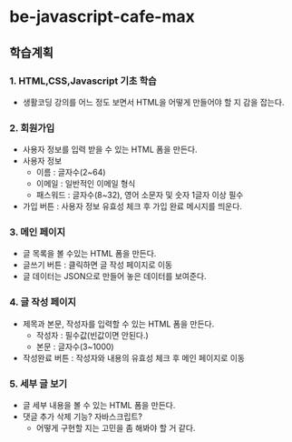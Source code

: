 # be-javascript-cafe-max

## 학습계획

### 1. HTML,CSS,Javascript 기초 학습
- 생활코딩 강의를 어느 정도 보면서 HTML을 어떻게 만들어야 할 지 감을 잡는다.

### 2. 회원가입
- 사용자 정보를 입력 받을 수 있는 HTML 폼을 만든다.
- 사용자 정보
    - 이름 : 글자수(2~64)
    - 이메일 : 일반적인 이메일 형식
    - 패스워드 : 글자수(8~32), 영어 소문자 및 숫자 1글자 이상 필수
- 가입 버튼 : 사용자 정보 유효성 체크 후 가입 완료 메시지를 띄운다.

### 3. 메인 페이지
- 글 목록을 볼 수있는 HTML 폼을 만든다.
- 글쓰기 버튼 : 클릭하면 글 작성 페이지로 이동
- 글 데이터는 JSON으로 만들어 놓은 데이터를 보여준다.

### 4. 글 작성 페이지
- 제목과 본문, 작성자를 입력할 수 있는 HTML 폼을 만든다.
    - 작성자 : 필수값(빈값이면 안된다.)
    - 본문 : 글자수(3~1000)
- 작성완료 버튼 : 작성자와 내용의 유효성 체크 후 메인 페이지로 이동

### 5. 세부 글 보기
- 글 세부 내용을 볼 수 있는 HTML 폼을 만든다.
- 댓글 추가 삭제 기능? 자바스크립트?
    - 어떻게 구현할 지는 고민을 좀 해봐야 할 거 같다.
